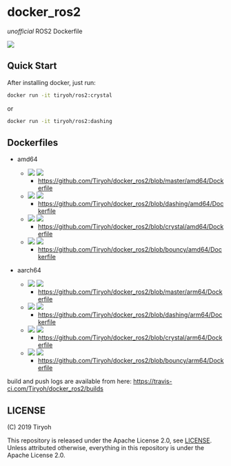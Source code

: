 # docker_ros2

*unofficial* ROS2 Dockerfile

[![](https://img.shields.io/docker/pulls/tiryoh/ros2.svg)](https://hub.docker.com/r/tiryoh/ros2)

## Quick Start

After installing docker, just run:

```sh
docker run -it tiryoh/ros2:crystal
```

or

```sh
docker run -it tiryoh/ros2:dashing
```

## Dockerfiles

* amd64
  * [![](https://images.microbadger.com/badges/version/tiryoh/ros2:x64-latest.svg)](https://microbadger.com/images/tiryoh/ros2:x64-latest "Get your own version badge on microbadger.com")  [![](https://images.microbadger.com/badges/image/tiryoh/ros2:x64-latest.svg)](https://microbadger.com/images/tiryoh/ros2:x64-latest "Get your own image badge on microbadger.com")
    * https://github.com/Tiryoh/docker_ros2/blob/master/amd64/Dockerfile
  * [![](https://images.microbadger.com/badges/version/tiryoh/ros2:x64-dashing.svg)](https://microbadger.com/images/tiryoh/ros2:x64-dashing "Get your own version badge on microbadger.com") [![](https://images.microbadger.com/badges/image/tiryoh/ros2:x64-dashing.svg)](https://microbadger.com/images/tiryoh/ros2:x64-dashing "Get your own image badge on microbadger.com")
    * https://github.com/Tiryoh/docker_ros2/blob/dashing/amd64/Dockerfile
  * [![](https://images.microbadger.com/badges/version/tiryoh/ros2:x64-crystal.svg)](https://microbadger.com/images/tiryoh/ros2:x64-crystal "Get your own version badge on microbadger.com") [![](https://images.microbadger.com/badges/image/tiryoh/ros2:x64-crystal.svg)](https://microbadger.com/images/tiryoh/ros2:x64-crystal "Get your own image badge on microbadger.com")
    * https://github.com/Tiryoh/docker_ros2/blob/crystal/amd64/Dockerfile
  * [![](https://images.microbadger.com/badges/version/tiryoh/ros2:x64-bouncy.svg)](https://microbadger.com/images/tiryoh/ros2:x64-bouncy "Get your own version badge on microbadger.com") [![](https://images.microbadger.com/badges/image/tiryoh/ros2:x64-crystal.svg)](https://microbadger.com/images/tiryoh/ros2:x64-bouncy "Get your own image badge on microbadger.com")
    * https://github.com/Tiryoh/docker_ros2/blob/bouncy/amd64/Dockerfile

* aarch64
  * [![](https://images.microbadger.com/badges/version/tiryoh/ros2:arm64v8-latest.svg)](https://microbadger.com/images/tiryoh/ros2:arm64v8-latest "Get your own version badge on microbadger.com")  [![](https://images.microbadger.com/badges/image/tiryoh/ros2:arm64v8-latest.svg)](https://microbadger.com/images/tiryoh/ros2:arm64v8-latest "Get your own image badge on microbadger.com")
    * https://github.com/Tiryoh/docker_ros2/blob/master/arm64/Dockerfile
  * [![](https://images.microbadger.com/badges/version/tiryoh/ros2:arm64v8-dashing.svg)](https://microbadger.com/images/tiryoh/ros2:arm64v8-dashing "Get your own version badge on microbadger.com") [![](https://images.microbadger.com/badges/image/tiryoh/ros2:arm64v8-dashing.svg)](https://microbadger.com/images/tiryoh/ros2:arm64v8-dashing "Get your own image badge on microbadger.com")
    * https://github.com/Tiryoh/docker_ros2/blob/dashing/arm64/Dockerfile
  * [![](https://images.microbadger.com/badges/version/tiryoh/ros2:arm64v8-crystal.svg)](https://microbadger.com/images/tiryoh/ros2:arm64v8-crystal "Get your own version badge on microbadger.com") [![](https://images.microbadger.com/badges/image/tiryoh/ros2:arm64v8-crystal.svg)](https://microbadger.com/images/tiryoh/ros2:arm64v8-crystal "Get your own image badge on microbadger.com")
    * https://github.com/Tiryoh/docker_ros2/blob/crystal/arm64/Dockerfile
  * [![](https://images.microbadger.com/badges/version/tiryoh/ros2:arm64v8-bouncy.svg)](https://microbadger.com/images/tiryoh/ros2:arm64v8-bouncy "Get your own version badge on microbadger.com") [![](https://images.microbadger.com/badges/image/tiryoh/ros2:arm64v8-crystal.svg)](https://microbadger.com/images/tiryoh/ros2:arm64v8-bouncy "Get your own image badge on microbadger.com")
    * https://github.com/Tiryoh/docker_ros2/blob/bouncy/arm64/Dockerfile

build and push logs are available from here: https://travis-ci.com/Tiryoh/docker_ros2/builds

## LICENSE

(C) 2019 Tiryoh

This repository is released under the Apache License 2.0, see [LICENSE](./LICENSE).  
Unless attributed otherwise, everything in this repository is under the Apache License 2.0.
